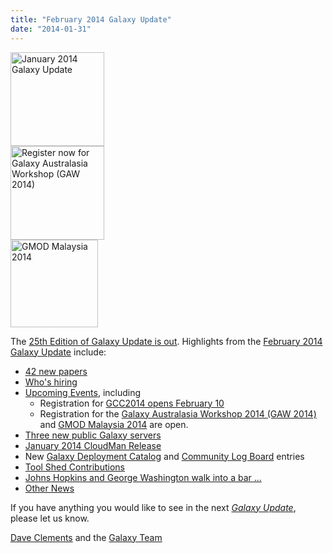 ```yaml
---
title: "February 2014 Galaxy Update"
date: "2014-01-31"
---
```

<div class='right'>
<a href='/galaxy-updates/2014-02/'><img src="/src/images/logos/GalaxyUpdate200.png" alt="January 2014 Galaxy Update" width=150 /></a>
<br />
<a href='/galaxy-updates/2014-02/#galaxy-australasia-workshop-2014-gaw-2014'><img src="/src/images/logos/GAW2014-200.png" alt="Register now for Galaxy Australasia Workshop (GAW 2014)" width="150" /></a><br />
<a href='/galaxy-updates/2014-02/#gmod-malaysia-2014'><img src="/src/images/logos/GMODMalaysia120.png" alt="GMOD Malaysia 2014" width="140" /></a>
</div>

The [25th Edition of Galaxy Update is out](/galaxy-updates/2014-02/).  Highlights from the [February 2014 Galaxy Update](/galaxy-updates/2014-02/) include: 

* [42 new papers](/galaxy-updates/2014-02/#new-papers)
* [Who's hiring](/galaxy-updates/2014-02/#whos-hiring)
* [Upcoming Events](/galaxy-updates/2014-02/#events), including
  * Registration for [GCC2014 opens February 10](/galaxy-updates/2014-02/#gcc2014-june-30---july-2-baltimore)
  * Registration for the [Galaxy Australasia Workshop 2014 (GAW 2014)](/galaxy-updates/2014-02/#galaxy-australasia-workshop-2014-gaw-2014) and [GMOD Malaysia 2014](/galaxy-updates/2014-02/#gmod-malaysia-2014) are open.
* [Three new public Galaxy servers](/galaxy-updates/2014-02/#new-public-servers)
* [January 2014 CloudMan Release](/galaxy-updates/2014-02/#galaxy-distributions)
* New [Galaxy Deployment Catalog](/galaxy-updates/2014-02/#galaxy-community-hubs) and [Community Log Board](/galaxy-updates/2014-02/#galaxy-community-hubs) entries
* [Tool Shed Contributions](/galaxy-updates/2014-02/#toolshed-contributions) 
* [Johns Hopkins and George Washington walk into a bar ...](/galaxy-updates/2014-02/#galaxy-is-now-at-johns-hopkins-and-gwu-and-penn-state)
* [Other News](/galaxy-updates/2014-02/#other-news)

If you have anything you would like to see in the next *[Galaxy Update](/galaxy-updates/)*, please let us know.

[Dave Clements](/people/dave-clements/) and the [Galaxy Team](/galaxy-team/)
